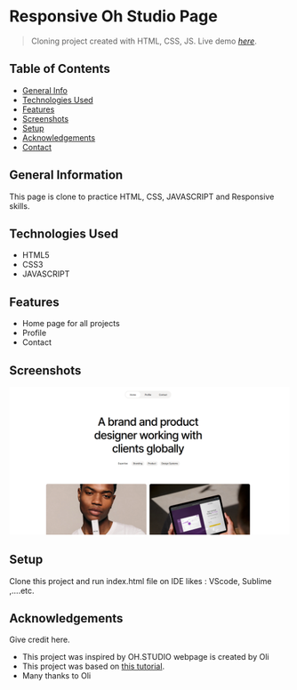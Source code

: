 # Responsive Oh Studio Page
> Cloning project created with HTML, CSS, JS.
> Live demo [_here_](https://quocnguyenx99.github.io/Oh_Studio/). <!-- If you have the project hosted somewhere, include the link here. -->

## Table of Contents
* [General Info](#general-information)
* [Technologies Used](#technologies-used)
* [Features](#features)
* [Screenshots](#screenshots)
* [Setup](#setup)
* [Acknowledgements](#acknowledgements)
* [Contact](#contact)
<!-- * [License](#license) -->


## General Information
This page is clone to practice HTML, CSS, JAVASCRIPT and Responsive skills.
<!-- You don't have to answer all the questions - just the ones relevant to your project. -->


## Technologies Used
- HTML5
- CSS3
- JAVASCRIPT


## Features
- Home page for all projects
- Profile 
- Contact


## Screenshots
![Example screenshot](https://raw.githubusercontent.com/quocnguyenx99/Oh_Studio/16a1e349c143b7d2b36bee7473c6713ee8bc7663/image/Screenshot%20from%202023-03-10%2022-28-40.png)
<!-- If you have screenshots you'd like to share, include them here. -->


## Setup
Clone this project and run index.html file on IDE likes : VScode, Sublime ,....etc.


## Acknowledgements
Give credit here.
- This project was inspired by OH.STUDIO webpage is created by Oli
- This project was based on [this tutorial](https://oh.studio/).
- Many thanks to Oli

